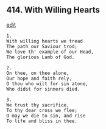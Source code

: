 
## 414.  With Willing Hearts
[edit](https://docs.google.com/document/d/1kkJPALsiBIynpbD3GvFOxGu5pNKOnzmX/edit?mode=html)



    1.
    With willing hearts we tread
    The path our Saviour trod;
    We love th' example of our Head,
    The glorious Lamb of God.

    2.
    On thee, on thee alone,
    Our hope and faith rely,
    O thou who wilt for sin atone,
    Who didst for sinners died.

    3.
    We trust thy sacrifice,
    To thy dear cross we flee;
    O may we die to sin, and rise
    To life and bliss in thee.
